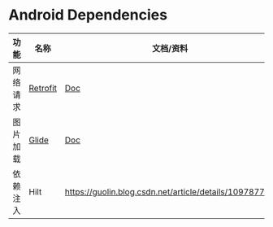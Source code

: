 
# Android Dependencies

| 功能     | 名称                                             | 文档/资料                                              |
| -------- | ------------------------------------------------ | ------------------------------------------------------ |
| 网络请求 | [Retrofit](<https://github.com/square/retrofit>) | [Doc](<http://square.github.io/retrofit/>)             |
| 图片加载 | [Glide](<https://github.com/bumptech/glide>)     | [Doc](<https://muyangmin.github.io/glide-docs-cn/>)    |
| 依赖注入 | Hilt                                             | https://guolin.blog.csdn.net/article/details/109787732 |


 

